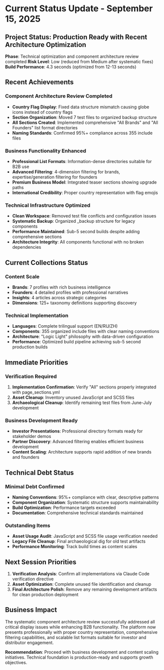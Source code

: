 

# Current Status Update - September 15, 2025

## Project Status: Production Ready with Recent Architecture Optimization

**Phase**: Technical optimization and component architecture review completed
**Risk Level**: Low (reduced from Medium after systematic fixes)
**Build Performance**: 4.3 seconds (optimized from 12-13 seconds)

## Recent Achievements

### Component Architecture Review Completed
- **Country Flag Display**: Fixed data structure mismatch causing globe icons instead of country flags
- **Section Organization**: Moved 7 test files to organized backup structure
- **All Sections Created**: Implemented comprehensive "All Brands" and "All Founders" list format directories
- **Naming Standards**: Confirmed 95%+ compliance across 355 include files

### Business Functionality Enhanced
- **Professional List Formats**: Information-dense directories suitable for B2B use
- **Advanced Filtering**: 4-dimension filtering for brands, expertise/generation filtering for founders
- **Premium Business Model**: Integrated teaser sections showing upgrade paths
- **International Credibility**: Proper country representation with flag emojis

### Technical Infrastructure Optimized
- **Clean Workspace**: Removed test file conflicts and configuration issues
- **Systematic Backup**: Organized _backup structure for legacy components
- **Performance Maintained**: Sub-5 second builds despite adding comprehensive sections
- **Architecture Integrity**: All components functional with no broken dependencies

## Current Collections Status

### Content Scale
- **Brands**: 7 profiles with rich business intelligence
- **Founders**: 4 detailed profiles with professional narratives
- **Insights**: 4 articles across strategic categories
- **Dimensions**: 125+ taxonomy definitions supporting discovery

### Technical Implementation
- **Languages**: Complete trilingual support (EN/RU/ZH)
- **Components**: 355 organized include files with clear naming conventions
- **Architecture**: "Logic Light" philosophy with data-driven configuration
- **Performance**: Optimized build pipeline achieving sub-5 second production builds

## Immediate Priorities

### Verification Required
1. **Implementation Confirmation**: Verify "All" sections properly integrated with page_sections.yml
2. **Asset Cleanup**: Inventory unused JavaScript and SCSS files
3. **Archaeological Cleanup**: Identify remaining test files from June-July development

### Business Development Ready
- **Investor Presentations**: Professional directory formats ready for stakeholder demos
- **Partner Discovery**: Advanced filtering enables efficient business development
- **Content Scaling**: Architecture supports rapid addition of new brands and founders

## Technical Debt Status

### Minimal Debt Confirmed
- **Naming Conventions**: 95%+ compliance with clear, descriptive patterns
- **Component Organization**: Systematic structure supports maintainability
- **Build Optimization**: Performance targets exceeded
- **Documentation**: Comprehensive technical standards maintained

### Outstanding Items
- **Asset Usage Audit**: JavaScript and SCSS file usage verification needed
- **Legacy File Cleanup**: Final archaeological dig for old test artifacts
- **Performance Monitoring**: Track build times as content scales

## Next Session Priorities

1. **Verification Analysis**: Confirm all implementations via Claude Code verification directive
2. **Asset Optimization**: Complete unused file identification and cleanup
3. **Final Architecture Polish**: Remove any remaining development artifacts for clean production deployment

## Business Impact

The systematic component architecture review successfully addressed all critical display issues while enhancing B2B functionality. The platform now presents professionally with proper country representation, comprehensive filtering capabilities, and scalable list formats suitable for investor and distributor engagement.

**Recommendation**: Proceed with business development and content scaling initiatives. Technical foundation is production-ready and supports growth objectives.

